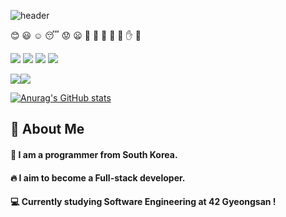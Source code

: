 ![header](https://capsule-render.vercel.app/api?type=waving&color=gradient&height=300&section=header&text=God%20bless%20you!%20%F0%9F%A4%97)

:blush: :smiley: :relaxed: :sleeping: :worried: :frowning:
:muscle: :pray: :clap:  :raised_hands: :open_hands:  :hand: :facepunch:




<img src="https://img.shields.io/badge/C-A8B9CC?style=flat-square&logo=C&logoColor=white"/> <img src="https://img.shields.io/badge/C++-00599CC?style=flat-square&logo=C++&logoColor=white"/>
<img src="https://img.shields.io/badge/Linux-FCC624?style=flat-square&logo=Linux&logoColor=white"/>
<img src="https://img.shields.io/badge/Slack-4A154B?style=flat-square&logo=Slack&logoColor=white"/>

<img src="https://img.shields.io/badge/Python-3776AB?style=flat-square&logo=Python&logoColor=white"/><img src="https://img.shields.io/badge/MySQL-4479A1?style=flat-square&logo=MySQL&logoColor=white"/>

 [![Anurag's GitHub stats](https://github-readme-stats.vercel.app/api?username=composerboyV)](https://github.com/anuraghazra/github-readme-stats)
 
 


  <!--Body-->
  
  ## 👀 About Me
  #### :raising_hand: I am a programmer from South Korea.<br/>
  #### :fire: I aim to become a Full-stack developer.<br/>
  #### :computer: Currently studying Software Engineering at 42 Gyeongsan !
  <br/>
  <br/>

